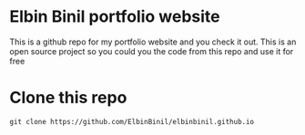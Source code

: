 # Elbin Binil portfolio website

This is a github repo for my portfolio website and you check it out. This is an open source project so you could you the code from this repo and use it for free

# Clone this repo

```
git clone https://github.com/ElbinBinil/elbinbinil.github.io
```
